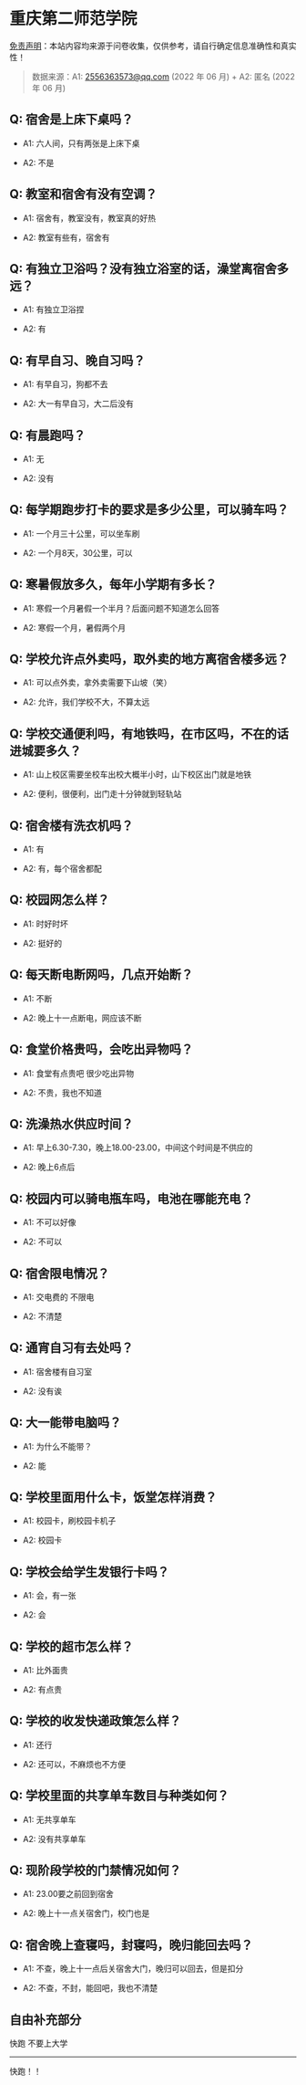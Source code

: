# 重庆第二师范学院

[免责声明](https://colleges.chat/#_3)：本站内容均来源于问卷收集，仅供参考，请自行确定信息准确性和真实性！

> 数据来源：A1: 2556363573@qq.com (2022 年 06 月) + A2: 匿名 (2022 年 06 月)

## Q: 宿舍是上床下桌吗？

- A1: 六人间，只有两张是上床下桌

- A2: 不是

## Q: 教室和宿舍有没有空调？

- A1: 宿舍有，教室没有，教室真的好热

- A2: 教室有些有，宿舍有

## Q: 有独立卫浴吗？没有独立浴室的话，澡堂离宿舍多远？

- A1: 有独立卫浴捏

- A2: 有

## Q: 有早自习、晚自习吗？

- A1: 有早自习，狗都不去

- A2: 大一有早自习，大二后没有

## Q: 有晨跑吗？

- A1: 无

- A2: 没有

## Q: 每学期跑步打卡的要求是多少公里，可以骑车吗？

- A1: 一个月三十公里，可以坐车刷

- A2: 一个月8天，30公里，可以

## Q: 寒暑假放多久，每年小学期有多长？

- A1: 寒假一个月暑假一个半月？后面问题不知道怎么回答

- A2: 寒假一个月，暑假两个月

## Q: 学校允许点外卖吗，取外卖的地方离宿舍楼多远？

- A1: 可以点外卖，拿外卖需要下山坡（笑）

- A2: 允许，我们学校不大，不算太远

## Q: 学校交通便利吗，有地铁吗，在市区吗，不在的话进城要多久？

- A1: 山上校区需要坐校车出校大概半小时，山下校区出门就是地铁

- A2: 便利，很便利，出门走十分钟就到轻轨站

## Q: 宿舍楼有洗衣机吗？

- A1: 有

- A2: 有，每个宿舍都配

## Q: 校园网怎么样？

- A1: 时好时坏

- A2: 挺好的

## Q: 每天断电断网吗，几点开始断？

- A1: 不断

- A2: 晚上十一点断电，网应该不断

## Q: 食堂价格贵吗，会吃出异物吗？

- A1: 食堂有点贵吧 很少吃出异物

- A2: 不贵，我也不知道

## Q: 洗澡热水供应时间？

- A1: 早上6.30-7.30，晚上18.00-23.00，中间这个时间是不供应的

- A2: 晚上6点后

## Q: 校园内可以骑电瓶车吗，电池在哪能充电？

- A1: 不可以好像

- A2: 不可以

## Q: 宿舍限电情况？

- A1: 交电费的 不限电

- A2: 不清楚

## Q: 通宵自习有去处吗？

- A1: 宿舍楼有自习室

- A2: 没有诶

## Q: 大一能带电脑吗？

- A1: 为什么不能带？

- A2: 能

## Q: 学校里面用什么卡，饭堂怎样消费？

- A1: 校园卡，刷校园卡机子

- A2: 校园卡

## Q: 学校会给学生发银行卡吗？

- A1: 会，有一张

- A2: 会

## Q: 学校的超市怎么样？

- A1: 比外面贵

- A2: 有点贵

## Q: 学校的收发快递政策怎么样？

- A1: 还行

- A2: 还可以，不麻烦也不方便

## Q: 学校里面的共享单车数目与种类如何？

- A1: 无共享单车

- A2: 没有共享单车

## Q: 现阶段学校的门禁情况如何？

- A1: 23.00要之前回到宿舍

- A2: 晚上十一点关宿舍门，校门也是

## Q: 宿舍晚上查寝吗，封寝吗，晚归能回去吗？

- A1: 不查，晚上十一点后关宿舍大门，晚归可以回去，但是扣分

- A2: 不查，不封，能回吧，我也不清楚

## 自由补充部分

快跑 不要上大学

***

快跑！！